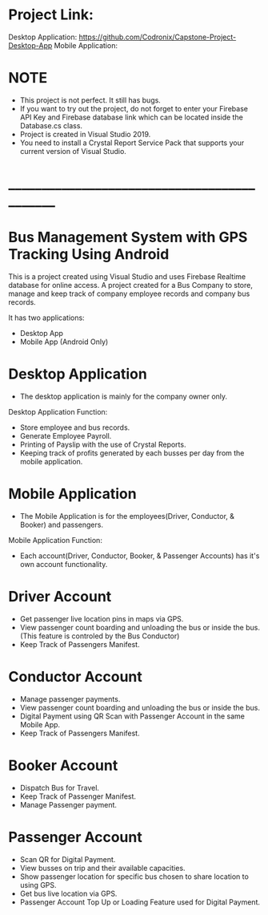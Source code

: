 # Project Link: 
Desktop Application: https://github.com/Codronix/Capstone-Project-Desktop-App
Mobile Application: 
# NOTE
- This project is not perfect. It still has bugs.
- If you want to try out the project, do not forget to enter your Firebase API Key and Firebase database link which can be located inside the Database.cs class.
- Project is created in Visual Studio 2019.
- You need to install a Crystal Report Service Pack that supports your current version of Visual Studio.
# ____________________________________________
# Bus Management System with GPS Tracking Using Android

This is a project created using Visual Studio and uses Firebase Realtime database for online access.
A project created for a Bus Company to store, manage and keep track of company employee records and company bus records.

It has two applications:
- Desktop App
- Mobile App (Android Only)

# Desktop Application
- The desktop application is mainly for the company owner only.

Desktop Application Function:
- Store employee and bus records.
- Generate Employee Payroll.
- Printing of Payslip with the use of Crystal Reports.
- Keeping track of profits generated by each busses per day from the mobile application.

# Mobile Application
- The Mobile Application is for the employees(Driver, Conductor, & Booker) and passengers.

Mobile Application Function:
- Each account(Driver, Conductor, Booker, & Passenger Accounts) has it's own account functionality.

# Driver Account
- Get passenger live location pins in maps via GPS.
- View passenger count boarding and unloading the bus or inside the bus. (This feature is controled by the Bus Conductor)
- Keep Track of Passengers Manifest.

# Conductor Account
- Manage passenger payments.
- View passenger count boarding and unloading the bus or inside the bus.
- Digital Payment using QR Scan with Passenger Account in the same Mobile App.
- Keep Track of Passengers Manifest.

# Booker Account
- Dispatch Bus for Travel.
- Keep Track of Passenger Manifest.
- Manage Passenger payment.

# Passenger Account
- Scan QR for Digital Payment.
- View busses on trip and their available capacities.
- Show passenger location for specific bus chosen to share location to using GPS.
- Get bus live location via GPS.
- Passenger Account Top Up or Loading Feature used for Digital Payment.
